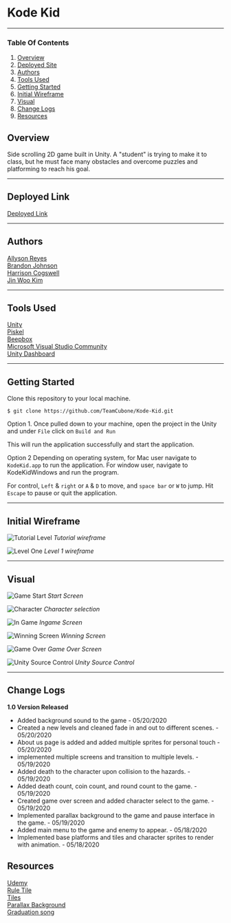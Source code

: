 # Kode Kid

---
### Table Of Contents
1. [Overview](#overview)
2. [Deployed Site](#Deployed-Link)
3. [Authors](#Authors)
4. [Tools Used](#Tools-Used)
5. [Getting Started](#Getting-Started)
6. [Initial Wireframe](#Initial-wireframe)
7. [Visual](#Visual)
8. [Change Logs](#change-logs)
9. [Resources](#Resources)


## Overview
Side scrolling 2D game built in Unity. A "student" is trying to make it to class, but he must face many obstacles and overcome puzzles and platforming to reach his goal.

---
## Deployed Link
[Deployed Link](https://hcoggers.itch.io/kode-kid)

---
## Authors

[Allyson Reyes](https://github.com/areyes986)  
[Brandon Johnson](https://github.com/SplinterCel3000)  
[Harrison Cogswell](https://github.com/HCoggers)  
[Jin Woo Kim](https://github.com/Jinwoov)  

---

## Tools Used
[Unity](https://unity.com/)  
[Piskel](https://www.piskelapp.com/)  
[Beepbox](https://beepbox.co/)   
[Microsoft Visual Studio Community](https://visualstudio.microsoft.com/vs/community/)  
[Unity Dashboard](https://developer.cloud.unity3d.com/)  

---

## Getting Started

Clone this repository to your local machine.

```
$ git clone https://github.com/TeamCubone/Kode-Kid.git
```

Option 1. Once pulled down to your machine, open the project in the Unity and under `File` click on `Build and Run`

This will run the application successfully and start the application. 

Option 2 Depending on operating system, for Mac user navigate to `KodeKid.app` to run the application. For window user, navigate to KodeKidWindows and run the program.

For control,
`Left` & `right` or `A` & `D` to move, and `space bar` or `W` to jump. Hit `Escape` to pause or quit the application.

---
## Initial Wireframe

![Tutorial Level](./Assets/Tutorial.PNG)
*Tutorial wireframe*

![Level One](./Assets/level1.PNG)
*Level 1 wireframe*


---

## Visual
![Game Start](./Assets/Game-start.png)
*Start Screen*

![Character](./Assets/Character.png)
*Character selection*

![In Game](./Assets/In-Game.png)
*Ingame Screen*

![Winning Screen](./Assets/Winning-Screen.png)
*Winning Screen*

![Game Over](./Assets/GameOver.png)
*Game Over Screen*

![Unity Source Control](./Assets/Unity-SC.png)
*Unity Source Control*


---
## Change Logs

**1.0 Version Released**
- Added background sound to the game - 05/20/2020
- Created a new levels and cleaned fade in and out to different scenes. - 05/20/2020
- About us page is added and added multiple sprites for personal touch - 05/20/2020
- implemented multiple screens and transition to multiple levels. - 05/19/2020
- Added death to the character upon collision to the hazards. - 05/19/2020
- Added death count, coin count, and round count to the game. - 05/19/2020
- Created game over screen and added character select to the game. - 05/19/2020
- Implemented parallax background to the game and pause interface in the game. - 05/19/2020
- Added main menu to the game and enemy to appear. - 05/18/2020
- Implemented base platforms and tiles and character sprites to render with animation. -  05/18/2020 

## Resources

[Udemy](https://www.udemy.com/course/unitycourse)  
[Rule Tile](https://github.com/Unity-Technologies/2d-extras)  
[Tiles](https://creativemarket.com/Foxfin/304893-Super-Platformer-Assets)  
[Parallax Background](https://ansimuz.itch.io/mountain-dusk-parallax-background?download)  
[Graduation song](https://www.youtube.com/watch?v=_doAV8bx0xg)  